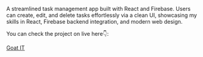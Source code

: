 A streamlined task management app built with React and Firebase. Users can create, edit, and delete tasks effortlessly via a clean UI, showcasing my skills in React, Firebase backend integration, and modern web design.

You can check the project on live here👇:

[Goat IT](https://goat-it-todo.vercel.app/)
